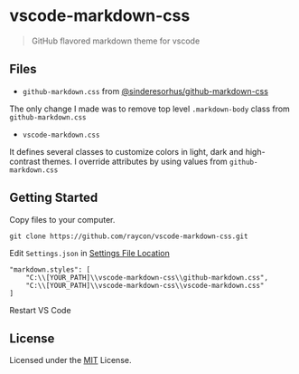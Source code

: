 # vscode-markdown-css

> GitHub flavored markdown theme for vscode

## Files

- `github-markdown.css` from [@sinderesorhus/github-markdown-css](https://github.com/sindresorhus/github-markdown-css)

The only change I made was to remove top level `.markdown-body` class from `github-markdown.css`

- `vscode-markdown.css`

It defines several classes to customize colors in light, dark and high-contrast themes. I override attributes by using values from `github-markdown.css`

## Getting Started

Copy files to your computer.

    git clone https://github.com/raycon/vscode-markdown-css.git

Edit `Settings.json` in [Settings File Location](https://code.visualstudio.com/Docs/customization/userandworkspace#_settings-file-locations)

    "markdown.styles": [
        "C:\\[YOUR_PATH]\\vscode-markdown-css\\github-markdown.css",
        "C:\\[YOUR_PATH]\\vscode-markdown-css\\vscode-markdown.css"
    ]

Restart VS Code

## License

Licensed under the [MIT](LICENSE.md) License.